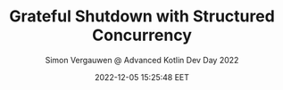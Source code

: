 ---
link: "https://www.youtube.com/watch?v=A69_t_oEP_E"
title: "Grateful Shutdown with Structured Concurrency"
image: "https://i.ytimg.com/vi/A69_t_oEP_E/maxresdefault.jpg?sqp=-oaymwEmCIAKENAF8quKqQMa8AEB-AH-CYAC0AWKAgwIABABGHwgFCh_MA8=&rs=AOn4CLCJTX8A3S7OskeVWI5AW5DcDKgC-A"
author: "Simon Vergauwen @ Advanced Kotlin Dev Day 2022"
author_link: "http://www.youtube.com/user/XebiaNL"
date: 2022-12-05 15:25:48 EET
tags: 
  - Programming
  - FP
  - Kotlin
  - Concurrency
  - YouTube
  - Video
social_description: >
  "Resource" and "SuspendApp" have been championed in Scala's Cats-Effect, inspited by Haskell. It's great to see making their way into Kotlin.
---